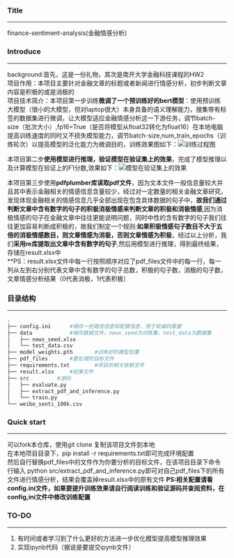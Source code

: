 ### Title

---

finance-sentiment-analysis(金融情感分析)

### Introduce

---

background:首先，这是一份礼物，其次是南开大学金融科技课程的HW2  
       项目作用：本项目主要针对金融文章的标题或者新闻进行情感分析，初步判断文章内容是积极的或是消极的  
       项目技术简介：本项目第一步训练**微调了一个预训练好的bert模型**：使用预训练大模型（很小的大模型，但对laptop很大）本身具备的语义理解能力，搜集带有标签的数据集进行微调，让大模型适应金融情感分析这一下游任务，调节batch-size（批次大小）,fp16=True（是否将模型从float32转化为float16）在本地电脑提高训练速度的同时又不损失模型能力，调节batch-size,num_train_epochs（训练轮次）以提高模型的泛化能力为微调目的，训练效果图如下：![训练过程图](D:\life\grade_three_1\nku_sentiment_analysis\readme.assets\训练效果图-17278711652152.png)

本项目第二步**使用模型进行推理，验证模型在验证集上的效果**，完成了模型推理以及计算模型在验证上的F1分数,效果如下：![模型在验证集上的效果](D:\life\grade_three_1\nku_sentiment_analysis\readme.assets\验证集效果.png)

本项目第三步使用**pdfplumber库读取pdf文件**，因为文本文件一般信息量较大并且其中表示金融相关的情感信息含量较少，经过对一定数量的相关金融文章研究，发现体现金融相关的情感信息几乎全部出现在包含具体数据的句子中，**故我们通过判断文章中含有数字的句子的积极消极情感来判断文章的积极和消极情感**,因为消极情感的句子在金融文章中往往更能说明问题，同时中性的含有数字的句子我们往往更加容易判断成积极的，故我们制定一个规则:**如果积极情感句子数目不大于五倍的消极情感数目，则文章情感为消极，否则文章情感为积极**，经过以上分析，我们**采用re库提取出文章中含有数字的句子**,然后用模型进行推理，得到最终结果，存储在result.xlsx中  
       **PS：result.xlsx文件中每一行按照顺序对应了pdf_files文件中的每一行，每一列从左到右分别代表文章中含有数字的句子总数，积极的句子数，消极的句子数，文章情感分析结果（0代表消极，1代表积极）
       
### 目录结构

---

```python
.
├── config.ini		#储存一些路径信息和配置信息，用于软编码需要
├── data			#储存数据文件，news_seed为训练集，test_data为数据集
│   ├── news_seed.xlsx
│   └── test_data.csv
├── model_weights.pth		#训练好的模型权重
├── pdf_files		#要处理的目标文件
├── requirements.txt		#项目的相关依赖文件
├── result.xlsx		#结果文件
├── src			#源码
│   ├── evaluate.py
│   ├── extract_pdf_and_inference.py
│   └── train.py
└── weibo_senti_100k.csv
```

### Quick start

---

可以fork本仓库，使用git clone 复制该项目文件到本地  
       在本地项目目录下，pip install -r requirements.txt即可完成环境配置  
       然后自行替换pdf_files中的文件作为你要分析的目标文件，在该项目目录下命令行输入 python src/extract_pdf_and_inference.py即可对自己pdf_files下的所有文件进行情感分析，结果会覆盖掉result.xlsx中的原有文件
       **PS:相关配置请看config.ini文件，如果要提升训练效果请自行阅读训练和验证源码并查阅资料，在config,ini文件中修改训练配置**
       
### TO-DO

---

1. 有时间或者学习到了什么更好的方法进一步优化模型提高模型推理效果
2. 实现ipynb代码（据说是要提交ipynb文件）